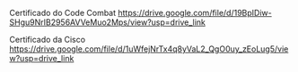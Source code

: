 Certificado do Code Combat
https://drive.google.com/file/d/19BpIDiw-SHgu9NrIB2956AVVeMuo2Mps/view?usp=drive_link

Certificado da Cisco
https://drive.google.com/file/d/1uWfejNrTx4q8yVaL2_QgO0uy_zEoLug5/view?usp=drive_link

